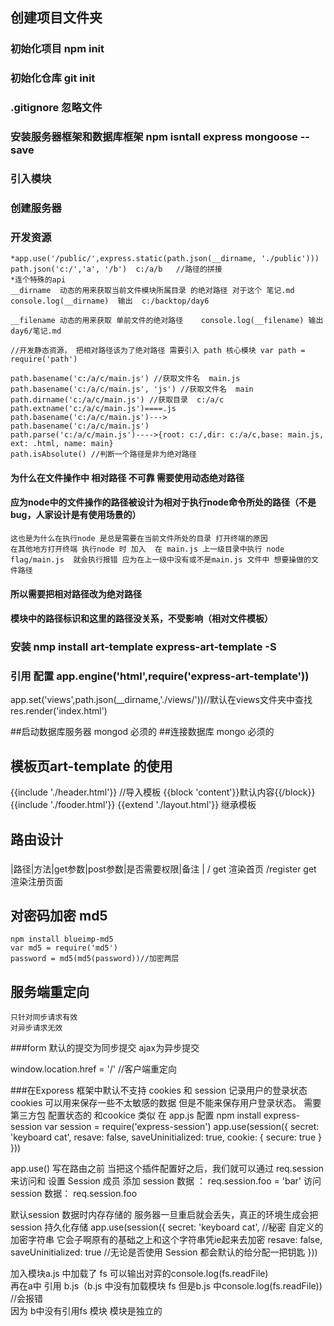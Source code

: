 ## 创建项目文件夹
### 初始化项目 npm init
### 初始化仓库 git init
### .gitignore  忽略文件
### 安装服务器框架和数据库框架 npm isntall express mongoose --save
### 引入模块
### 创建服务器
### 开发资源	
	*app.use('/public/',express.static(path.json(__dirname, './public')))
	path.json('c:/','a', '/b')  c:/a/b   //路径的拼接
	*连个特殊的api
	__dirname  动态的用来获取当前文件模块所属目录 的绝对路径 对于这个 笔记.md  console.log(__dirname)  输出  c:/backtop/day6

	__filename 动态的用来获取 单前文件的绝对路径	console.log(__filename) 输出 day6/笔记.md

	//开发静态资源， 把相对路径该为了绝对路径 需要引入 path 核心模块 var path = require('path')
	
	path.basename('c:/a/c/main.js') //获取文件名  main.js
	path.basename('c:/a/c/main.js', 'js') //获取文件名  main
	path.dirname('c:/a/c/main.js') //获取目录  c:/a/c
	path.extname('c:/a/c/main.js')====.js
	path.basename('c:/a/c/main.js')--->
	path.basename('c:/a/c/main.js')
	path.parse('c:/a/c/main.js')---->{root: c:/,dir: c:/a/c,base: main.js, ext: .html, name: main}
	path.isAbsolute() //判断一个路径是非为绝对路径
#### 为什么在文件操作中 相对路径 不可靠 需要使用动态绝对路径
#### 应为node中的文件操作的路径被设计为相对于执行node命令所处的路径（不是bug，人家设计是有使用场景的）
	这也是为什么在执行node 是总是需要在当前文件所处的目录 打开终端的原因
	在其他地方打开终端 执行node 时 加入  在 main.js 上一级目录中执行 node flag/main.js  就会执行报错 应为在上一级中没有或不是main.js 文件中 想要操做的文件路径
#### 所以需要把相对路径改为绝对路径
#### 模块中的路径标识和这里的路径没关系，不受影响（相对文件模板）
 


### 安装 nmp install art-template express-art-template -S
### 引用 配置 app.engine('html',require('express-art-template')) 
 app.set('views',path.json(__dirname,'./views/'))//默认在views文件夹中查找res.render('index.html')
 
 ##启动数据库服务器 mongod 必须的
 ##连接数据库 mongo 必须的
 
 
## 模板页art-template 的使用
{{include './header.html'}} //导入模板
{{block 'content'}}默认内容{{/block}}
{{include './fooder.html'}}
{{extend './layout.html'}}  继承模板
    


## 路由设计
###
   |路径|方法|get参数|post参数|是否需要权限|备注   |
       /        get                        渲染首页
       /register get                        渲染注册页面                                

## 对密码加密   md5  
    npm install blueimp-md5
    var md5 = require('md5')
    password = md5(md5(password))//加密两层
    
    
## 服务端重定向
    只针对同步请求有效 
    对异步请求无效
    
###form 默认的提交为同步提交
        ajax为异步提交

 window.location.href = '/' //客户端重定向

###在Exporess 框架中默认不支持 cookies  和 session 记录用户的登录状态
    cookies 可以用来保存一些不太敏感的数据  但是不能来保存用户登录状态。
需要第三方包 配置状态的  和cookice 类似
    在 app.js 配置
    npm install express-session
    var session = require('express-session')
    app.use(session({
      secret: 'keyboard cat',
      resave: false,
      saveUninitialized: true,
      cookie: { secure: true }
    }))


app.use() 写在路由之前
当把这个插件配置好之后，我们就可以通过 req.session 来访问和 设置 Session 成员
添加 session 数据 ：  req.session.foo = 'bar'
访问session 数据： req.session.foo


默认session 数据时内存存储的  服务器一旦重启就会丢失，真正的环境生成会把session 持久化存储
app.use(session({
  secret: 'keyboard cat', //秘密 自定义的加密字符串 它会子啊原有的基础之上和这个字符串凭ie起来去加密
  resave: false,
  saveUninitialized: true //无论是否使用 Session 都会默认的给分配一把钥匙
}))



加入模块a.js 中加载了 fs   可以输出对弈的console.log(fs.readFile)  
再在a中 引用 b.js（b.js 中没有加载模块 fs 但是b.js 中console.log(fs.readFile))  //会报错  
因为 b中没有引用fs 模块   模块是独立的